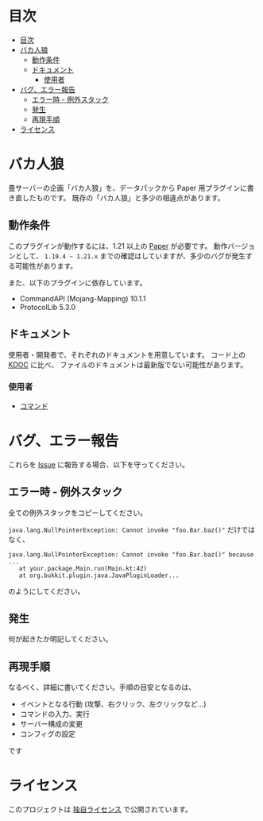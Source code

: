 # 目次
<!-- TOC -->
* [目次](#目次)
* [バカ人狼](#バカ人狼)
  * [動作条件](#動作条件)
  * [ドキュメント](#ドキュメント)
    * [使用者](#使用者)
* [バグ、エラー報告](#バグエラー報告)
  * [エラー時 - 例外スタック](#エラー時---例外スタック)
  * [発生](#発生)
  * [再現手順](#再現手順)
* [ライセンス](#ライセンス)
<!-- TOC -->

# バカ人狼
畳サーバーの企画「バカ人狼」を、データパックから Paper 用プラグインに書き直したものです。
既存の「バカ人狼」と多少の相違点があります。

## 動作条件
このプラグインが動作するには、1.21 以上の [Paper](https://papermc.io/) が必要です。
動作バージョンとして、 `1.19.4 ~ 1.21.x` までの確認はしていますが、多少のバグが発生する可能性があります。

また、以下のプラグインに依存しています。
- CommandAPI (Mojang-Mapping) 10.1.1
- ProtocolLib 5.3.0

## ドキュメント
使用者・開発者で、それぞれのドキュメントを用意しています。
コード上の [KDOC](https://kotlinlang.org/docs/kotlin-doc.html) に比べ、
ファイルのドキュメントは最新版でない可能性があります。

### 使用者
- [コマンド](doc/commands.md)

# バグ、エラー報告
これらを [Issue](https://github.com/tanoKun/Bakajinrou/issues) に報告する場合、以下を守ってください。
## エラー時 - 例外スタック
全ての例外スタックをコピーしてください。

`java.lang.NullPointerException: Cannot invoke "foo.Bar.baz()"` 
だけではなく、
```text
java.lang.NullPointerException: Cannot invoke "foo.Bar.baz()" because ...
   at your.package.Main.run(Main.kt:42)
   at org.bukkit.plugin.java.JavaPluginLoader...
```
のようにしてください。

## 発生
何が起きたか明記してください。

## 再現手順
なるべく、詳細に書いてください。手順の目安となるのは、
- イベントとなる行動 (攻撃、右クリック、左クリックなど...)
- コマンドの入力、実行
- サーバー構成の変更
- コンフィグの設定

です



# ライセンス

このプロジェクトは [独自ライセンス](LICENSE) で公開されています。

